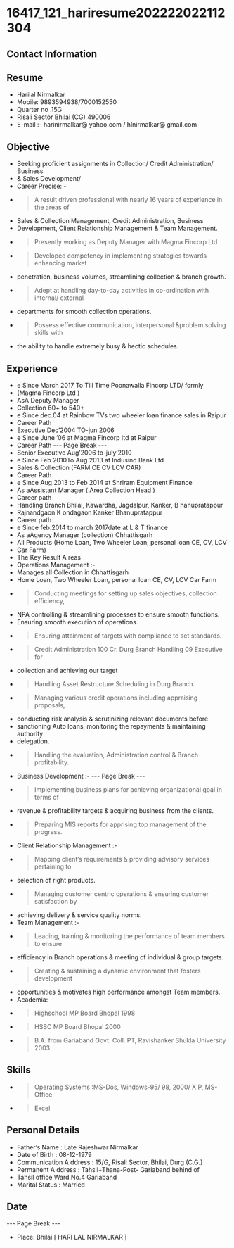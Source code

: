# 16417_121_hariresume202222022112304

## Contact Information



## Resume

* Harilal Nirmalkar
* Mobile: 9893594938/7000152550
* Quarter no .15G
* Risali Sector Bhilai (CG) 490006
* E-mail :- harinirmalkar@ yahoo.com / hlnirmalkar@ gmail.com


## Objective

* Seeking proficient assignments in Collection/ Credit Administration/ Business
* & Sales Development/
* Career Precise: -
* > A result driven professional with nearly 16 years of experience in the areas of
* Sales & Collection Management, Credit Administration, Business
* Development, Client Relationship Management & Team Management.
* > Presently working as Deputy Manager with Magma Fincorp Ltd
* > Developed competency in implementing strategies towards enhancing market
* penetration, business volumes, streamlining collection & branch growth.
* > Adept at handling day-to-day activities in co-ordination with internal/ external
* departments for smooth collection operations.
* > Possess effective communication, interpersonal &problem solving skills with
* the ability to handle extremely busy & hectic schedules.


## Experience

* e Since March 2017 To Till Time Poonawalla Fincorp LTD/ formly
* (Magma Fincorp Ltd )
* AsA Deputy Manager
* Collection 60+ to 540+
* e Since dec.04 at Rainbow TVs two wheeler loan finance sales in Raipur
* Career Path
* Executive Dec’2004 TO-jun.2006
* e Since June ’06 at Magma Fincorp ltd at Raipur
* Career Path
--- Page Break ---
* Senior Executive Aug’2006 to-july’2010
* e Since Feb 2010To Aug 2013 at Indusind Bank Ltd
* Sales & Collection (FARM CE CV LCV CAR)
* Career Path
* e Since Aug.2013 to Feb 2014 at Shriram Equipment Finance
* As aAssistant Manager ( Area Collection Head )
* Career path
* Handling Branch Bhilai, Kawardha, Jagdalpur, Kanker, B hanupratappur
* Rajnandgaon K ondagaon Kanker Bhanupratappur
* Career path
* e Since feb.2014 to march 2017date at L & T finance
* As aAgency Manager (collection) Chhattisgarh
* All Products (Home Loan, Two Wheeler Loan, personal loan CE, CV, LCV
* Car Farm)
* The Key Result A reas
* Operations Management :-
* Manages all Collection in Chhattisgarh
* Home Loan, Two Wheeler Loan, personal loan CE, CV, LCV Car Farm
* > Conducting meetings for setting up sales objectives, collection efficiency,
* NPA controlling & streamlining processes to ensure smooth functions.
* Ensuring smooth execution of operations.
* > Ensuring attainment of targets with compliance to set standards.
* > Credit Administration 100 Cr. Durg Branch Handling 09 Executive for
* collection and achieving our target
* > Handling Asset Restructure Scheduling in Durg Branch.
* > Managing various credit operations including appraising proposals,
* conducting risk analysis & scrutinizing relevant documents before
* sanctioning Auto loans, monitoring the repayments & maintaining authority
* delegation.
* > Handling the evaluation, Administration control & Branch profitability.
* Business Development :-
--- Page Break ---
* > Implementing business plans for achieving organizational goal in terms of
* revenue & profitability targets & acquiring business from the clients.
* > Preparing MIS reports for apprising top management of the progress.
* Client Relationship Management :-
* > Mapping client’s requirements & providing advisory services pertaining to
* selection of right products.
* > Managing customer centric operations & ensuring customer satisfaction by
* achieving delivery & service quality norms.
* Team Management :-
* > Leading, training & monitoring the performance of team members to ensure
* efficiency in Branch operations & meeting of individual & group targets.
* > Creating & sustaining a dynamic environment that fosters development
* opportunities & motivates high performance amongst Team members.
* Academia: -
* > Highschool MP Board Bhopal 1998
* > HSSC MP Board Bhopal 2000
* > B.A. from Gariaband Govt. Coll. PT, Ravishanker Shukla University 2003


## Skills

* > Operating Systems :MS-Dos, Windows-95/ 98, 2000/ X P, MS-Office
* > Excel


## Personal Details

* Father’s Name : Late Rajeshwar Nirmalkar
* Date of Birth : 08-12-1979
* Communication A ddress :  15/G, Risali Sector, Bhilai, Durg (C.G.)
* Permanent A ddress : Tahsil+Thana-Post- Gariaband behind of
* Tahsil office Ward.No.4 Gariaband
* Marital Status : Married


## Date

--- Page Break ---
* Place: Bhilai [ HARI LAL NIRMALKAR ]

